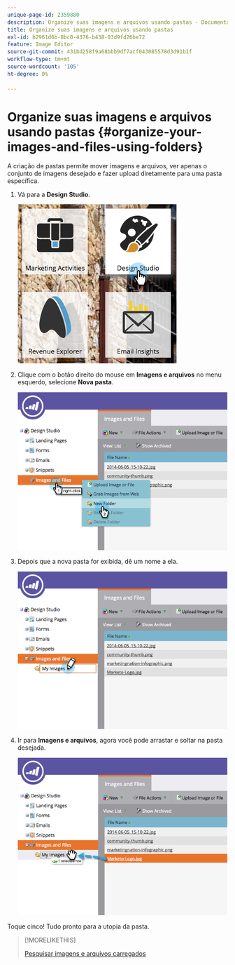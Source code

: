 ```yaml
---
unique-page-id: 2359880
description: Organize suas imagens e arquivos usando pastas - Documentação do Marketo - Documentação do produto
title: Organize suas imagens e arquivos usando pastas
exl-id: b2961d6b-8bc0-4376-b438-03d9fd26be72
feature: Image Editor
source-git-commit: 431bd258f9a68bbb9df7acf043085578d3d91b1f
workflow-type: tm+mt
source-wordcount: '105'
ht-degree: 0%

---
```


# Organize suas imagens e arquivos usando pastas {#organize-your-images-and-files-using-folders}

A criação de pastas permite mover imagens e arquivos, ver apenas o conjunto de imagens desejado e fazer upload diretamente para uma pasta específica.

1. Vá para a **Design Studio**.

   ![](assets/designstudio-7.png)

1. Clique com o botão direito do mouse em **Imagens e arquivos** no menu esquerdo, selecione **Nova pasta**.

   ![](assets/image2014-9-16-11-3a25-3a45.png)

1. Depois que a nova pasta for exibida, dê um nome a ela.

   ![](assets/image2014-9-16-11-3a25-3a53.png)

1. Ir para **Imagens e arquivos**, agora você pode arrastar e soltar na pasta desejada.

   ![](assets/image2014-9-16-11-3a26-3a0.png)

Toque cinco! Tudo pronto para a utopia da pasta.

>[!MORELIKETHIS]
>
>[Pesquisar imagens e arquivos carregados](/help/marketo/product-docs/demand-generation/images-and-files/search-uploaded-images-and-files.md)
